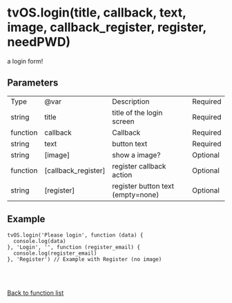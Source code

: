 # tvOS.login(title, callback, text, image, callback_register, register, needPWD)

a login form!

## Parameters

<table><tr><td>Type</td><td>@var</td><td>Description</td><td>Required</td></tr><tr><td>string</td><td>title</td><td>title of the login screen</td><td>Required</td></tr><tr><td>function</td><td>callback</td><td>Callback</td><td>Required</td></tr><tr><td>string</td><td>text</td><td>button text</td><td>Required</td></tr><tr><td>string</td><td>[image]</td><td>show a image?</td><td>Optional</td></tr><tr><td>function</td><td>[callback_register]</td><td>register callback action</td><td>Optional</td></tr><tr><td>string</td><td>[register]</td><td>register button text (empty=none)</td><td>Optional</td></tr></table>

## Example

    tvOS.login('Please login', function (data) {
      console.log(data)
    }, 'Login', '', function (register_email) {
      console.log(register_email)
    }, 'Register') // Example with Register (no image)


<br><br>

[Back to function list](https://github.com/wdg/tvOS.js/wiki/tvOS.js-Function-list)